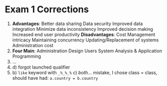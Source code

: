 # Exam 1 Corrections

1. **Advantages**:
	Better data sharing
	Data security
	Improved data integration
	Minimize data inconsistency
	Improved decision making
	Increased end user productivity 
	**Disadvantages**:
	Cost
	Management intricacy
	Maintaining concurrency
	Updating/Replacement of systems
	Administration cost
2. **Four Main**:
	Administration
	Design
	Users
	System Analysis & Application Programming
3. ...
4. d) forgot launched qualifier
5. b) `like` keyword with `_%_%_%`
	c) *both*... mistake, I chose class = class, should have had: `a.country = b.country` 
	
	
